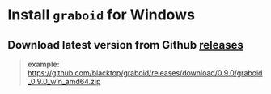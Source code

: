 Install `graboid` for Windows
=============================

Download latest version from Github [releases](https://github.com/blacktop/graboid/releases)
--------------------------------------------------------------------------------------------

> **example:** https://github.com/blacktop/graboid/releases/download/0.9.0/graboid_0.9.0_win_amd64.zip
